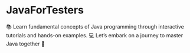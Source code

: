 # JavaForTesters
📚 Learn fundamental concepts of Java programming through interactive tutorials and hands-on examples. 💻 Let’s embark on a journey to master Java together 🚀
